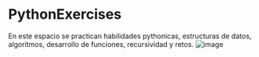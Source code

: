 # PythonExercises
En este espacio se practican habilidades pythonicas, estructuras de datos, algoritmos, desarrollo de funciones, recursividad y retos.
![image](https://github.com/user-attachments/assets/428cd85e-b8df-4b6b-bedc-d82a4b12e364)
